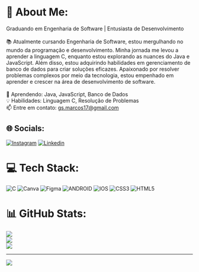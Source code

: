 # 💫 About Me:
Graduando em Engenharia de Software | Entusiasta de Desenvolvimento<br><br>📚 Atualmente cursando Engenharia de Software, estou mergulhando no mundo da programação e desenvolvimento. Minha jornada me levou a aprender a linguagem C, enquanto estou explorando as nuances do Java e JavaScript. Além disso, estou adquirindo habilidades em gerenciamento de banco de dados para criar soluções eficazes. Apaixonado por resolver problemas complexos por meio da tecnologia, estou empenhado em aprender e crescer na área de desenvolvimento de software.<br><br>🌱 Aprendendo: Java, JavaScript, Banco de Dados<br>💡 Habilidades: Linguagem C, Resolução de Problemas<br>📫 Entre em contato: gs.marcos17@gmail.com<br>


## 🌐 Socials:
[![Instagram](https://img.shields.io/badge/Instagram-%23E4405F.svg?logo=Instagram&logoColor=white)](https://www.instagram.com/devmarcosilva/#)
[![Linkedin](https://img.shields.io/badge/LinkedIn-0077B5?style=for-the-badge&logo=linkedin&logoColor=white)](https://www.linkedin.com/in/marcos-silva-062667298/)

# 💻 Tech Stack:
![C](https://img.shields.io/badge/c-%2300599C.svg?style=for-the-badge&logo=c&logoColor=white) ![Canva](https://img.shields.io/badge/Canva-%2300C4CC.svg?style=for-the-badge&logo=Canva&logoColor=white) 	![Figma](https://img.shields.io/badge/figma-%23F24E1E.svg?style=for-the-badge&logo=figma&logoColor=white) ![ANDROID](https://img.shields.io/badge/android-%2320232a.svg?style=for-the-badge&logo=android&logoColor=%a4c639) ![IOS](https://img.shields.io/badge/IOS-%2320232a.svg?style=for-the-badge&logo=apple&logoColor=white) ![CSS3](https://img.shields.io/badge/css3-%231572B6.svg?style=for-the-badge&logo=css3&logoColor=white) ![HTML5](https://img.shields.io/badge/html5-%23E34F26.svg?style=for-the-badge&logo=html5&logoColor=white)
# 📊 GitHub Stats:
![](https://github-readme-stats.vercel.app/api?username=engmarcogs&theme=dark&hide_border=false&include_all_commits=false&count_private=false)<br/>
![](https://github-readme-streak-stats.herokuapp.com/?user=engmarcogs&theme=dark&hide_border=false)<br/>
![](https://github-readme-stats.vercel.app/api/top-langs/?username=engmarcogs&theme=dark&hide_border=false&include_all_commits=false&count_private=false&layout=compact)

---
[![](https://visitcount.itsvg.in/api?id=engmarcogs&icon=0&color=0)](https://visitcount.itsvg.in)

<!-- Proudly created with GPRM ( https://gprm.itsvg.in ) -->
